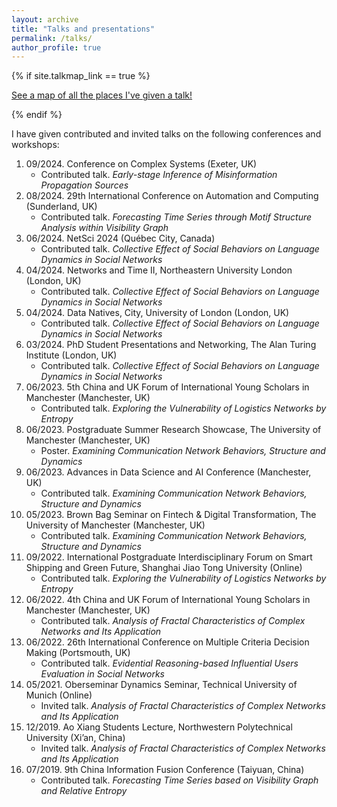 ```yaml
---
layout: archive
title: "Talks and presentations"
permalink: /talks/
author_profile: true
---
```


{% if site.talkmap_link == true %}

<p style="text-decoration:underline;"><a href="/talkmap.html">See a map of all the places I've given a talk!</a></p>

{% endif %}

I have given contributed and invited talks on the following conferences and workshops:
1. 09/2024. Conference on Complex Systems (Exeter, UK)<br>
    * Contributed talk. *Early-stage Inference of Misinformation Propagation Sources*
2. 08/2024. 29th International Conference on Automation and Computing (Sunderland, UK)<br>
    * Contributed talk. *Forecasting Time Series through Motif Structure Analysis within Visibility Graph*
3. 06/2024. NetSci 2024 (Québec City, Canada)<br>
    * Contributed talk. *Collective Effect of Social Behaviors on Language Dynamics in Social Networks*
4. 04/2024. Networks and Time II, Northeastern University London (London, UK)<br>
    * Contributed talk. *Collective Effect of Social Behaviors on Language Dynamics in Social Networks*
5. 04/2024. Data Natives, City, University of London (London, UK)<br>
    * Contributed talk. *Collective Effect of Social Behaviors on Language Dynamics in Social Networks*
6. 03/2024. PhD Student Presentations and Networking, The Alan Turing Institute (London, UK)<br>
    * Contributed talk. *Collective Effect of Social Behaviors on Language Dynamics in Social Networks*
7. 06/2023. 5th China and UK Forum of International Young Scholars in Manchester (Manchester, UK)<br>
    * Contributed talk. *Exploring the Vulnerability of Logistics Networks by Entropy*
8. 06/2023. Postgraduate Summer Research Showcase, The University of Manchester (Manchester, UK)<br>
    * Poster. *Examining Communication Network Behaviors, Structure and Dynamics*
9. 06/2023. Advances in Data Science and AI Conference (Manchester, UK)<br>
    * Contributed talk. *Examining Communication Network Behaviors, Structure and Dynamics*
10. 05/2023. Brown Bag Seminar on Fintech & Digital Transformation, The University of Manchester (Manchester, UK)<br>
    * Contributed talk. *Examining Communication Network Behaviors, Structure and Dynamics*
11. 09/2022. International Postgraduate Interdisciplinary Forum on Smart Shipping and Green Future, Shanghai Jiao Tong University (Online)<br>
    * Contributed talk. *Exploring the Vulnerability of Logistics Networks by Entropy*
12. 06/2022. 4th China and UK Forum of International Young Scholars in Manchester (Manchester, UK)<br>
    * Contributed talk. *Analysis of Fractal Characteristics of Complex Networks and Its Application*
13. 06/2022. 26th International Conference on Multiple Criteria Decision Making (Portsmouth, UK)<br>
    * Contributed talk. *Evidential Reasoning-based Influential Users Evaluation in Social Networks*
14. 05/2021. Oberseminar Dynamics Seminar, Technical University of Munich (Online)<br>
    * Invited talk. *Analysis of Fractal Characteristics of Complex Networks and Its Application*
15. 12/2019. Ao Xiang Students Lecture, Northwestern Polytechnical University (Xi’an, China)<br>
    * Invited talk. *Analysis of Fractal Characteristics of Complex Networks and Its Application*
16. 07/2019. 9th China Information Fusion Conference (Taiyuan, China)<br>
    * Contributed talk. *Forecasting Time Series based on Visibility Graph and Relative Entropy*
